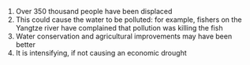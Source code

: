 1. Over 350 thousand people have been displaced
2. This could cause the water to be polluted: for example, fishers on the Yangtze river have complained that pollution was killing the fish
3. Water conservation and agricultural improvements may have been better
4. It is intensifying, if not causing an economic drought
